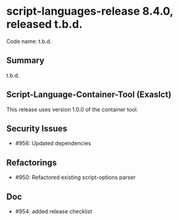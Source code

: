 # script-languages-release 8.4.0, released t.b.d.

Code name: t.b.d.

## Summary

t.b.d.


## Script-Language-Container-Tool (Exaslct)

This release uses version 1.0.0 of the container tool. 

## Security Issues

 - #956: Updated dependencies

## Refactorings

  - #950: Refactored existing script-options parser
 
## Doc

 - #954: added release checklist